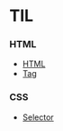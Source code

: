 # TIL

### HTML
* [HTML](https://github.com/lyn9503/TIL/blob/main/HTML/HTML.md)
* [Tag](https://github.com/lyn9503/TIL/blob/main/HTML/Tag.md)  
### CSS
* [Selector](https://github.com/lyn9503/TIL/blob/main/CSS/Selector.md)
